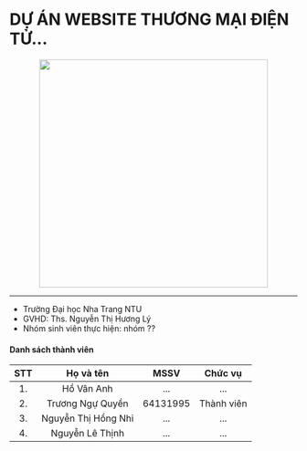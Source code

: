 # DỰ ÁN WEBSITE THƯƠNG MẠI ĐIỆN TỬ...

<div align="center">
    <img height="400" src="https://i.pinimg.com/originals/ff/fc/5a/fffc5a92c68455f331036891970b1fb9.gif"></img>
</div>

---

- Trường Đại học Nha Trang NTU
- GVHD: Ths. Nguyễn Thị Hương Lý
- Nhóm sinh viên thực hiện: nhóm ??

#### Danh sách thành viên

| STT |    Họ và tên     | MSSV | Chức vụ |
| :-: | :--------------: | :--: | :-----: |
| 1.  |     Hồ Vân Anh      | ...  |   ...   |
| 2.  | Trương Ngự Quyền | 64131995 |   Thành viên  |
| 3.  |     Nguyễn Thị Hồng Nhi     | ...  |   ...   |
| 4.  | Nguyễn Lê Thịnh  | ...  |   ...   |
